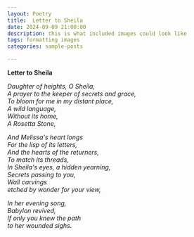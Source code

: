 ```yaml
---
layout: Poetry
title:  Letter to Sheila
date: 2024-09-09 21:00:00
description: this is what included images could look like
tags: formatting images
categories: sample-posts

---
```

**Letter to Sheila**

*Daughter of heights, O Sheila,  
A prayer to the keeper of secrets and grace,  
To bloom for me in my distant place,  
A wild language,  
Without its home,  
A Rosetta Stone,* 

*And Melissa's heart longs  
For the lisp of its letters,  
And the hearts of the returners,  
To match its threads,  
In Sheila's eyes, a hidden yearning,  
Secrets passing to you,  
Wall carvings  
etched by wonder for your view,* 

*In her evening song,  
Babylon revived,  
If only you knew the path  
to her wounded sighs.*
